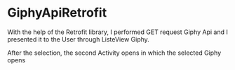 # GiphyApiRetrofit

With the help of the Retrofit library, I performed GET request Giphy Api and I presented it to the User through ListeView Giphy.

After the selection, the second Activity opens in which the selected Giphy opens

